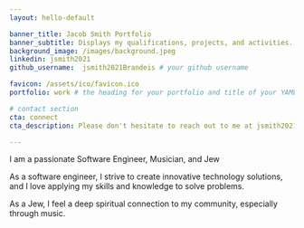 ```yaml
---
layout: hello-default

banner_title: Jacob Smith Portfolio
banner_subtitle: Displays my qualifications, projects, and activities.
background_image: /images/background.jpeg
linkedin: jsmith2021
github_username:  jsmith2021Brandeis # your github username

favicon: /assets/ico/favicon.ico
portfolio: work # the heading for your portfolio and title of your YAML file

# contact section
cta: connect 
cta_description: Please don't hesitate to reach out to me at jsmith2021[at]brandeis.edu

---
```

I am a passionate Software Engineer, Musician, and Jew

As a software engineer, I strive to create innovative technology solutions, and I love applying my skills and knowledge to solve problems.

As a Jew, I feel a deep spiritual connection to my community, especially through music.

